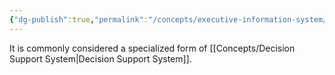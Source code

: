 ```yaml
---
{"dg-publish":true,"permalink":"/concepts/executive-information-system/","tags":["concept/general"]}
---
```


It is commonly considered a specialized form of [[Concepts/Decision Support System\|Decision Support System]].
